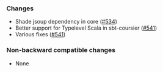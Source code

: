 ### Changes

* Shade jsoup dependency in core ([#534])
* Better support for Typelevel Scala in sbt-coursier ([#541])
* Various fixes ([#541])

[#534]: https://github.com/alexarchambault/coursier/pull/534
[#541]: https://github.com/alexarchambault/coursier/pull/541

### Non-backward compatible changes

* None
